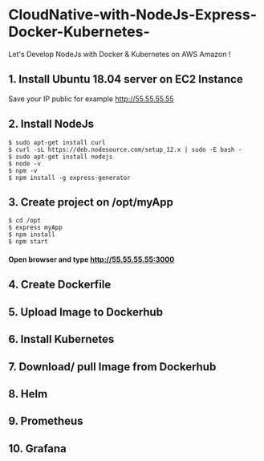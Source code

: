 # CloudNative-with-NodeJs-Express-Docker-Kubernetes-

Let's Develop NodeJs with Docker & Kubernetes on AWS Amazon !

## 1. Install Ubuntu 18.04 server on EC2 Instance
Save your IP public for example http://55.55.55.55

## 2. Install NodeJs
    $ sudo apt-get install curl
    $ curl -sL https://deb.nodesource.com/setup_12.x | sudo -E bash -
    $ sudo apt-get install nodejs
    $ node -v
    $ npm -v
    $ npm install -g express-generator

## 3. Create project on /opt/myApp
    $ cd /opt
    $ express myApp
    $ npm install
    $ npm start
#### Open browser and type http://55.55.55.55:3000

## 4. Create Dockerfile
## 5. Upload Image to Dockerhub
## 6. Install Kubernetes
## 7. Download/ pull Image from Dockerhub
## 8. Helm
## 9. Prometheus
## 10. Grafana
